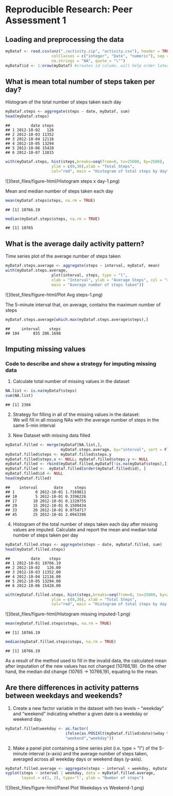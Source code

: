 # Reproducible Research: Peer Assessment 1



## Loading and preprocessing the data


```r
myDataf <- read.csv(unz("./activity.zip", "activity.csv"), header = TRUE,
                    colClasses = c("integer", "Date", "numeric"), sep = ",",
                    na.strings = "NA", quote = "\"")
myDataf$id <- 1:nrow(myDataf) #creates id column. will help order later
```

## What is mean total number of steps taken per day?

Histogram of the total number of steps taken each day


```r
myDataf.steps <- aggregate(steps ~ date, myDataf, sum)
head(myDataf.steps)
```

```
##         date steps
## 1 2012-10-02   126
## 2 2012-10-03 11352
## 3 2012-10-04 12116
## 4 2012-10-05 13294
## 5 2012-10-06 15420
## 6 2012-10-07 11015
```

```r
with(myDataf.steps, hist(steps,breaks=seq(from=0, to=25000, by=2500),
                    ylim = c(0,30),xlab = "Total Steps",
                    col="red", main = "Histogram of total steps by day"))
```

![](test_files/figure-html/Histogram steps x day-1.png)<!-- -->

Mean and median number of steps taken each day

```r
mean(myDataf.steps$steps, na.rm = TRUE)
```

```
## [1] 10766.19
```

```r
median(myDataf.steps$steps, na.rm = TRUE)
```

```
## [1] 10765
```

## What is the average daily activity pattern?

Time series plot of the average number of steps taken

```r
myDataf.steps.average <- aggregate(steps ~ interval, myDataf, mean)
with(myDataf.steps.average, 
                    plot(interval, steps, type = "l",
                    xlab = "Interval", ylab = "Average Steps", col = "red",
                    main = "Average number of steps taken"))
```

![](test_files/figure-html/Plot Avg steps-1.png)<!-- -->

The 5-minute interval that, on average, contains the maximum number of steps

```r
myDataf.steps.average[which.max(myDataf.steps.average$steps),]
```

```
##     interval    steps
## 104      835 206.1698
```


## Imputing missing values

### Code to describe and show a strategy for imputing missing data  
1. Calculate total number of missing values in the dataset 

```r
NA.list <- is.na(myDataf$steps)
sum(NA.list)
```

```
## [1] 2304
```

2. Strategy for filling in all of the missing values in the dataset:  
We will fill in all missing NAs with the average number of steps in the same 5-min interval

3. New Dataset with missing data filled


```r
myDataf.filled <- merge(myDataf[NA.list,], 
                        myDataf.steps.average, by="interval", sort = F) #adds means column 2 NAs subset
myDataf.filled$steps <- myDataf.filled$steps.y                          #adds new value to NAs
myDataf.filled$steps.x <- NULL; myDataf.filled$steps.y <- NULL          #drops extra columns
myDataf.filled <- rbind(myDataf.filled,myDataf[!is.na(myDataf$steps),]) #adds non NAs entries
myDataf.filled <-  myDataf.filled[order(myDataf.filled$id), ]           #re-order
myDataf.filled$id <- NULL                                               #drops id column
head(myDataf.filled)                                                    #shows new data
```

```
##    interval       date     steps
## 1         0 2012-10-01 1.7169811
## 10        5 2012-10-01 0.3396226
## 17       10 2012-10-01 0.1320755
## 29       15 2012-10-01 0.1509434
## 33       20 2012-10-01 0.0754717
## 45       25 2012-10-01 2.0943396
```

4. Histogram of the total number of steps taken each day after missing values are imputed. Calculate and report the mean and median total number of steps taken per day

```r
myDataf.filled.steps <- aggregate(steps ~ date, myDataf.filled, sum)
head(myDataf.filled.steps)
```

```
##         date    steps
## 1 2012-10-01 10766.19
## 2 2012-10-02   126.00
## 3 2012-10-03 11352.00
## 4 2012-10-04 12116.00
## 5 2012-10-05 13294.00
## 6 2012-10-06 15420.00
```

```r
with(myDataf.filled.steps, hist(steps,breaks=seq(from=0, to=25000, by=2500),
                    ylim = c(0,30), xlab = "Total Steps",
                    col="red", main = "Histogram of total steps by day (Missing Values Imputed)"))
```

![](test_files/figure-html/Histogram missing imputed-1.png)<!-- -->

```r
mean(myDataf.filled.steps$steps, na.rm = TRUE)
```

```
## [1] 10766.19
```

```r
median(myDataf.filled.steps$steps, na.rm = TRUE)
```

```
## [1] 10766.19
```
 As a result of the method used to fill in the invalid data, the calculated mean after imputation of the new values has not changed (10766,19). On the other hand, the median did change (10765 -> 10766,19), equating to the mean.
 
## Are there differences in activity patterns between weekdays and weekends?

1. Create a new factor variable in the dataset with two levels – “weekday” and “weekend” indicating whether a given date is a weekday or weekend day.


```r
myDataf.filled$weekday <- as.factor(
                          ifelse(as.POSIXlt(myDataf.filled$date)$wday %in% c(0,6),
                          "weekend","weekday"))
```

2. Make a panel plot containing a time series plot (i.e. type = "l") of the 5-minute interval (x-axis) and the average number of steps taken, averaged across all weekday days or weekend days (y-axis).


```r
myDataf.filled.average <- aggregate(steps ~ interval + weekday, myDataf.filled, mean)
xyplot(steps ~ interval | weekday, data = myDataf.filled.average, 
       layout = c(1, 2), type='l', ylab = "Number of steps")
```

![](test_files/figure-html/Panel Plot Weekdays vs Weekend-1.png)<!-- -->


